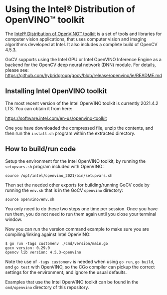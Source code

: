 # Using the Intel® Distribution of OpenVINO™ toolkit

The [Intel® Distribution of OpenVINO™ toolkit](https://software.intel.com/en-us/openvino-toolkit) is a set of tools and libraries for computer vision applications, that uses computer vision and imaging algorithms developed at Intel. It also includes a complete build of OpenCV 4.5.3.

GoCV supports using the Intel GPU or Intel OpenVINO Inference Engine as a backend for the OpenCV deep neural network (DNN) module. For details, please see:
https://github.com/hybridgroup/gocv/blob/release/openvino/ie/README.md

## Installing Intel OpenVINO toolkit

The most recent version of the Intel OpenVINO toolkit is currently 2021.4.2 LTS. You can obtain it from here:

https://software.intel.com/en-us/openvino-toolkit

One you have downloaded the compressed file, unzip the contents, and then run the `install.sh` program within the extracted directory.

## How to build/run code

Setup the environment for the Intel OpenVINO toolkit, by running the `setupvars.sh` program included with OpenVINO:

```
source /opt/intel/openvino_2021/bin/setupvars.sh
```

Then set the needed other exports for building/running GoCV code by running the `env.sh` that is in the GoCV `openvino` directory:

```
source openvino/env.sh
```

You only need to do these two steps one time per session. Once you have run them, you do not need to run them again until you close your terminal window.

Now you can run the version command example to make sure you are compiling/linking against Intel OpenVINO:

```
$ go run -tags customenv ./cmd/version/main.go 
gocv version: 0.29.0
opencv lib version: 4.5.3-openvino
```

Note the use of `-tags customenv` is needed when using `go run`, `go build`, and `go test` with OpenVINO, so the CGo compiler can pickup the correct settings for the environment, and ignore the usual defaults.

Examples that use the Intel OpenVINO toolkit can be found in the `cmd/openvino` directory of this repository.
